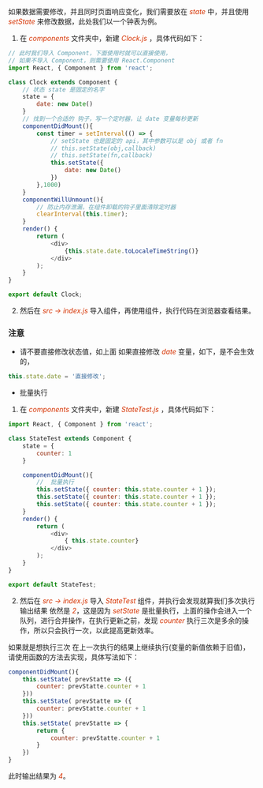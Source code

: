 如果数据需要修改，并且同时页面响应变化，我们需要放在 *<font color="#d63200">state</font>*  中，并且使用 *<font color="#d63200">setState</font>* 来修改数据，此处我们以一个钟表为例。        
1. 在 *<font color="#d63200">components</font>* 文件夹中，新建 *<font color="#d63200">Clock.js</font>* ，具体代码如下：  
```js
// 此时我们导入 Component，下面使用时就可以直接使用，
// 如果不导入 Component，则需要使用 React.Component
import React, { Component } from 'react';

class Clock extends Component {
    // 状态 state 是固定的名字
    state = {
        date: new Date()
    }
    // 找到一个合适的 钩子，写一个定时器，让 date 变量每秒更新
    componentDidMount(){
        const timer = setInterval(() => {
            // setState 也是固定的 api，其中参数可以是 obj 或者 fn
            // this.setState(obj,callback)
            // this.setState(fn,callback)
            this.setState({
                date: new Date()
            })
        },1000)
    }
    componentWillUnmount(){
        // 防止内存泄漏，在组件卸载的钩子里面清除定时器
        clearInterval(this.timer);
    }
    render() {
        return (
            <div>
                {this.state.date.toLocaleTimeString()}
            </div>
        );
    }
}

export default Clock;
```
2. 然后在 *<font color="#d63200">src -> index.js</font>* 导入组件，再使用组件，执行代码在浏览器查看结果。

### 注意   

+ 请不要直接修改状态值，如上面 如果直接修改 *<font color="#d63200">date</font>* 变量，如下，是不会生效的，
```js 
this.state.date = '直接修改';
```
+ 批量执行 
1. 在 *<font color="#d63200">components</font>* 文件夹中，新建 *<font color="#d63200">StateTest.js</font>* ，具体代码如下：
```js 
import React, { Component } from 'react';

class StateTest extends Component {
    state = {
        counter: 1
    }

    componentDidMount(){
        //  批量执行
        this.setState({ counter: this.state.counter + 1 });
        this.setState({ counter: this.state.counter + 1 });
        this.setState({ counter: this.state.counter + 1 });      
    }
    render() {
        return (
            <div>
                { this.state.counter}
            </div>
        );
    }
}

export default StateTest;
```
2. 然后在 *<font color="#d63200">src -> index.js</font>* 导入 *<font color="#d63200">StateTest</font>* 组件，并执行会发现就算我们多次执行 输出结果 依然是 *<font color="#d63200">2</font>*，这是因为 *<font color="#d63200">setState</font>* 是批量执行，上面的操作会进入一个队列，进行合并操作，在执行更新之前，发现 *<font color="#d63200">counter</font>* 执行三次是多余的操作，所以只会执行一次，以此提高更新效率。  

如果就是想执行三次 在上一次执行的结果上继续执行(变量的新值依赖于旧值)，请使用函数的方法去实现，具体写法如下：   
```js
componentDidMount(){
    this.setState( prevStatte => ({
        counter: prevStatte.counter + 1
    }))
    this.setState( prevStatte => ({
        counter: prevStatte.counter + 1
    }))
    this.setState( prevStatte => {
        return {
            counter: prevStatte.counter + 1
        }
    })
}
```
此时输出结果为 *<font color="#d63200">4</font>*。